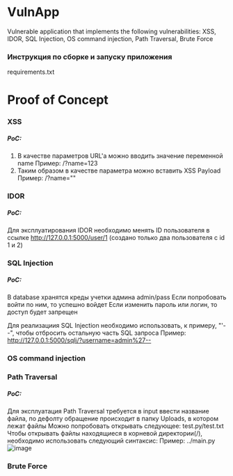 # VulnApp
Vulnerable application that implements the following vulnerabilities: XSS, IDOR, SQL Injection, OS command injection, Path Traversal, Brute Force

### Инструкция по сборке и запуску приложения

requirements.txt

# Proof of Concept

### XSS

##### PoC:
1. В качестве параметров URL'а можно вводить значение переменной name 
Пример: /?name=123
2. Таким образом в качестве параметра можно вставить XSS Payload
Пример: /?name="<script>alert(123)</script>"

### IDOR

##### PoC:

Для эксплуатирования IDOR необходимо менять ID пользователя в ссылке http://127.0.0.1:5000/user/1 (создано только два пользователя с id 1 и 2)

### SQL Injection

##### PoC:

В database хранятся креды учетки админа admin/pass
Если попробовать войти по ним, то успешно войдет
Если изменить пароль или логин, то доступ будет запрещен

Для реализациия SQL Injection необходимо использовать, к примеру, "'--", чтобы отбросить остальную часть SQL запроса
Пример: http://127.0.0.1:5000/sqli/?username=admin%27--




### OS command injection

### Path Traversal

##### PoC:
Для эксплуатация Path Traversal требуется в input ввести название файла, по дефолту обращение происходит в папку Uploads, в котором лежат файлы
Можно попробовать открывать следующее: test.py/test.txt
Чтобы открывать файлы находящиеся в корневой директории(/), необходимо использовать следующий синтаксис:
Пример: ../main.py 
![image](https://github.com/Oyagee/VulnApp/assets/73120241/2a7766c7-c619-4a93-895b-538a2ae067d9)


### Brute Force
